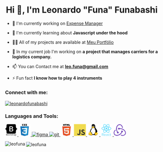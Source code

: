 <h1 align="center">Hi 👋, I'm Leonardo "Funa" Funabashi</h1>

- 🔭 I'm currently working on [Expense Manager](https://github.com/LeoFuna/expense-manager)

- 🌱 I'm currently learning about **Javascript under the hood**

- 👨‍💻 All of my projects are available at [Meu Portfólio](https://leo-funa.vercel.app/)

- 💬 In my current job I'm working on **a project that manages carriers for a logistics company.** 

- 📫 You can Contact me at **leo.funa@gmail.com**

- ⚡ Fun fact **I know how to play 4 instruments**

<h3 align="left">Connect with me:</h3>
<p align="left">
<a href="https://linkedin.com/in/leonardofunabashi" target="blank"><img align="center" src="https://raw.githubusercontent.com/rahuldkjain/github-profile-readme-generator/master/src/images/icons/Social/linked-in-alt.svg" alt="leonardofunabashi" height="30" width="40" /></a>
</p>

<h3 align="left">Languages and Tools:</h3>
<p align="left"> <a href="https://getbootstrap.com" target="_blank"> <img src="https://raw.githubusercontent.com/devicons/devicon/master/icons/bootstrap/bootstrap-plain-wordmark.svg" alt="bootstrap" width="40" height="40"/> </a> <a href="https://www.w3schools.com/css/" target="_blank"> <img src="https://raw.githubusercontent.com/devicons/devicon/master/icons/css3/css3-original-wordmark.svg" alt="css3" width="40" height="40"/> </a> <a href="https://www.figma.com/" target="_blank"> <img src="https://www.vectorlogo.zone/logos/figma/figma-icon.svg" alt="figma" width="40" height="40"/> </a> <a href="https://git-scm.com/" target="_blank"> <img src="https://www.vectorlogo.zone/logos/git-scm/git-scm-icon.svg" alt="git" width="40" height="40"/> </a> <a href="https://www.w3.org/html/" target="_blank"> <img src="https://raw.githubusercontent.com/devicons/devicon/master/icons/html5/html5-original-wordmark.svg" alt="html5" width="40" height="40"/> </a> <a href="https://developer.mozilla.org/en-US/docs/Web/JavaScript" target="_blank"> <img src="https://raw.githubusercontent.com/devicons/devicon/master/icons/javascript/javascript-original.svg" alt="javascript" width="40" height="40"/> </a> <a href="https://www.linux.org/" target="_blank"> <img src="https://raw.githubusercontent.com/devicons/devicon/master/icons/linux/linux-original.svg" alt="linux" width="40" height="40"/> </a> <a href="https://reactjs.org/" target="_blank"> <img src="https://raw.githubusercontent.com/devicons/devicon/master/icons/react/react-original-wordmark.svg" alt="react" width="40" height="40"/> </a> <a href="https://redux.js.org" target="_blank"> <img src="https://raw.githubusercontent.com/devicons/devicon/master/icons/redux/redux-original.svg" alt="redux" width="40" height="40"/> </a> </p>

<p><img align="left" src="https://github-readme-stats.vercel.app/api/top-langs?username=leofuna&show_icons=true&locale=en&layout=compact" alt="leofuna" /></p>

<p>&nbsp;<img align="center" src="https://github-readme-stats.vercel.app/api?username=leofuna&show_icons=true&locale=en" alt="leofuna" /></p>

